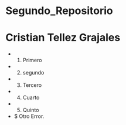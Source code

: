 # Segundo_Repositorio
# Cristian Tellez Grajales

* 1. Primero
* 2. segundo
* 3. Tercero
* 4. Cuarto
* 5. Quinto
* $ Otro Error.    